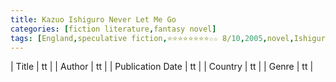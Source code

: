 ```yaml
---
title: Kazuo Ishiguro Never Let Me Go
categories: [fiction literature,fantasy novel]
tags: [England,speculative fiction,⭐⭐⭐⭐⭐⭐⭐⭐☆☆ 8/10,2005,novel,Ishiguro,story]
---
```

        
| Title | tt |
| Author | tt  |
| Publication Date | tt   |
| Country | tt |
| Genre | tt  |
        